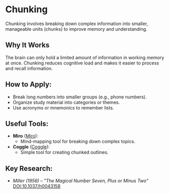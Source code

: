 # Chunking

Chunking involves breaking down complex information into smaller, manageable units (chunks) to improve memory and understanding.

## Why It Works

The brain can only hold a limited amount of information in working memory at once. Chunking reduces cognitive load and makes it easier to process and recall information.

## How to Apply:
- Break long numbers into smaller groups (e.g., phone numbers).
- Organize study material into categories or themes.
- Use acronyms or mnemonics to remember lists.

## Useful Tools:
- **Miro** ([Miro](https://miro.com)):
  - Mind-mapping tool for breaking down complex topics.
- **Coggle** ([Coggle](https://coggle.it)):
  - Simple tool for creating chunked outlines.

## Key Research:
- *Miller (1956) – "The Magical Number Seven, Plus or Minus Two"* [DOI:10.1037/h0043158](https://doi.org/10.1037/h0043158)
